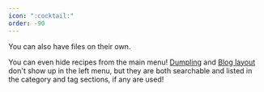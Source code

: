 ```yaml
---
icon: ":cocktail:"
order: -90
---
```


You can also have files on their own.

You can even hide recipes from the main menu! [Dumpling](/easy-serving/dumpling/) and
[Blog layout](/dessert/ice/) don't show up in the left menu, but they are both
searchable and listed in the category and tag sections, if any are used!
